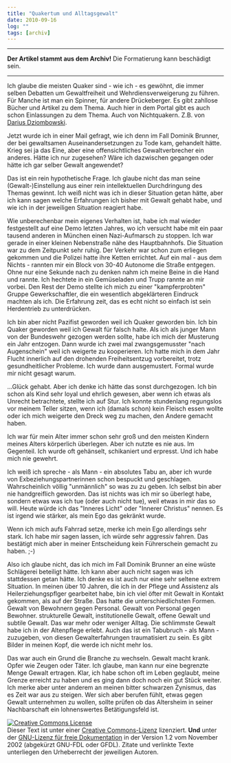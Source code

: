 ```yaml
---
title: "Quakertum und Alltagsgewalt"
date: 2010-09-16
log: ""
tags: [archiv]
---
```

<hr><b>Der Artikel stammt aus dem Archiv!</b> Die Formatierung kann beschädigt sein.<hr>

Ich glaube die meisten Quaker sind - wie ich - es gewöhnt, die immer selben Debatten um Gewaltfreiheit und Wehrdiensverweigerung zu führen. Für Manche ist man ein Spinner, für andere Drückeberger. Es gibt zahllose Bücher und Artikel zu dem Thema. Auch hier in dem Portal gibt es auch schon Einlassungen zu dem Thema. Auch von Nichtquakern. Z.B. von <a href="http://www.the-independent-friend.de/?q=node/344">Darius Dziombowski</a>. 

Jetzt wurde ich in einer Mail gefragt, wie ich denn im Fall Dominik Brunner, der bei gewaltsamen Auseinandersetzungen zu Tode kam, gehandelt hätte. Krieg sei ja das Eine, aber eine offensichtliches Gewaltverbrecher ein anderes. Hätte ich nur zugesehen? Wäre ich dazwischen gegangen oder hätte ich gar selber Gewalt angewendet?
<!--break-->
Das ist ein rein hypothetische Frage. Ich glaube nicht das man seine (Gewalt-)Einstellung aus einer rein intellektuellen Durchdringung des Themas gewinnt. Ich weiß nicht was ich in dieser Situation getan hätte, aber ich kann sagen welche Erfahrungen ich bisher mit Gewalt gehabt habe, und wie ich in der jeweiligen Situation reagiert habe. 

Wie unberechenbar mein eigenes Verhalten ist, habe ich mal wieder festgestellt auf eine Demo letzten Jahres, wo ich versucht habe mit ein paar tausend anderen in München einen Nazi-Aufmarsch zu stoppen. Ich war gerade in einer kleinen Nebenstraße nähe des Hauptbahnhofs. Die Situation war zu dem Zeitpunkt sehr ruhig. Der Verkehr war schon zum erliegen gekommen und die Polizei hatte ihre Ketten errichtet. Auf ein mal - aus dem Nichts - rannten mir ein Block von 30-40 Autonome die Straße entgegen. Ohne nur eine Sekunde nach zu denken nahm ich meine Beine in die Hand und rannte. Ich hechtete in ein Gemüseladen und Trupp rannte an mir vorbei. Den Rest der Demo stellte ich mich zu einer "kampferprobten" Gruppe Gewerkschaftler, die ein wesentlich abgeklärteren Eindruck machten als ich. Die Erfahrung zeit, das es echt nicht so einfach ist sein Herdentrieb zu unterdrücken. 

Ich bin aber nicht Pazifist geworden weil ich Quaker geworden bin. Ich bin Quaker geworden weil ich Gewalt für falsch halte. Als ich als junger Mann von der Bundeswehr gezogen werden sollte, habe ich mich der Musterung ein Jahr entzogen. Dann wurde ich zwei mal zwangsgemusster "nach Augenschein" weil ich weigerte zu kooperieren. Ich hatte mich in dem Jahr Flucht innerlich auf den drohenden Freiheitsentzug vorbereitet, trotz gesundheitlicher Probleme. Ich wurde dann ausgemustert. Formal wurde mir nicht gesagt warum. 

...Glück gehabt. Aber ich denke ich hätte das sonst durchgezogen. Ich bin schon als Kind sehr loyal und ehrlich gewesen, aber wenn ich etwas als Unrecht betrachtete, stellte ich auf Stur. Ich konnte stundenlang regungslos vor meinem Teller sitzen, wenn ich (damals schon) kein Fleisch essen wollte oder ich mich weigerte den Dreck weg zu machen, den Andere gemacht haben.

Ich war für mein Alter immer schon sehr groß und den meisten Kindern meines Alters körperlich überlegen. Aber ich nutzte es nie aus. Im Gegenteil. Ich wurde oft gehänselt, schikaniert und erpresst. Und ich habe mich nie gewehrt. 

Ich weiß ich spreche - als Mann - ein absolutes Tabu an, aber ich wurde von Exbeziehungspartnerinnen schon bespuckt und geschlagen. Wahrscheinlich völlig "unmännlich" so was zu zu geben. Ich selbst bin aber nie handgreiflich geworden. Das ist nichts was ich mir so überlegt habe, sondern etwas was ich tue (oder auch nicht tue), weil etwas in mir das so will. Heute würde ich das "Inneres Licht" oder "Innerer Christus" nennen. Es ist irgend wie stärker, als mein Ego das gekränkt wurde.

Wenn ich mich aufs Fahrrad setze, merke ich mein Ego allerdings sehr stark. Ich habe mir sagen lassen, ich würde sehr aggressiv fahren. Das bestätigt mich aber in meiner Entscheidung kein Führerschein gemacht zu haben. ;-)

Also ich glaube nicht, das ich mich im Fall Dominik Brunner an eine wüste Schlägerei beteiligt hätte. Ich kann aber auch nicht sagen was ich stattdessen getan hätte. Ich denke es ist auch nur eine sehr seltene extrem Situation. In meinen über 10 Jahren, die ich in der Pflege und Assistenz als Heilerziehungspflger gearbeitet habe, bin ich viel öfter mit Gewalt in Kontakt gekommen, als auf der Straße. Das hatte die unterschiedlichsten Formen. Gewalt von Bewohnern gegen Personal. Gewalt von Personal gegen Bewohner. strukturelle Gewalt, institutionelle Gewalt, offene Gewalt und subtile Gewalt. Das war mehr oder weniger Alltag. Die schlimmste Gewalt habe ich in der Altenpflege erlebt. Auch das ist ein Tabubruch - als Mann - zuzugeben, von diesen Gewalterfahrungen traumatisiert zu sein. Es gibt Bilder in meinen Kopf, die werde ich nicht mehr los. 

Das war auch ein Grund die Branche zu wechseln. Gewalt macht krank. Opfer wie Zeugen oder Täter. Ich glaube, man kann nur eine begrenzte Menge Gewalt ertragen. Klar, ich habe schon oft im Leben geglaubt, meine Grenze erreicht zu haben und es ging dann doch noch ein gut Stück weiter. Ich merke aber unter anderem an meinen bitter schwarzen Zynismus, das es Zeit war aus zu steigen. Wer sich aber berufen fühlt, etwas gegen Gewalt unternehmen zu wollen, sollte prüfen ob das Altersheim in seiner Nachbarschaft ein lohnenswertes Betätigungsfeld ist.




<a rel="license" href="http://creativecommons.org/licenses/by-sa/3.0/de/"><img alt="Creative Commons License" style="border-width: 0pt;" src="http://i.creativecommons.org/l/by-sa/3.0/de/88x31.png" /></a><br />
Dieser <span xmlns:dc="http://purl.org/dc/elements/1.1/" href="http://purl.org/dc/dcmitype/Text" rel="dc:type">Text</span> ist unter einer <a rel="license" href="http://creativecommons.org/licenses/by-sa/3.0/de/">Creative Commons-Lizenz</a> lizenziert. <b>Und</b> unter der <a href="http://de.wikipedia.org/wiki/GFDL">GNU-Lizenz f&uuml;r freie Dokumentation</a> in der Version 1.2 vom November 2002 (abgek&uuml;rzt GNU-FDL oder GFDL). Zitate und verlinkte Texte unterliegen den Urheberrecht der jeweiligen Autoren.
